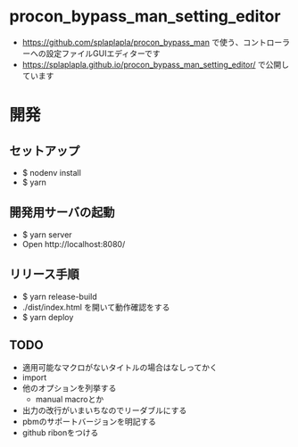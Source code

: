 # procon_bypass_man_setting_editor
* https://github.com/splaplapla/procon_bypass_man で使う、コントローラーへの設定ファイルGUIエディターです
* https://splaplapla.github.io/procon_bypass_man_setting_editor/ で公開しています

# 開発
## セットアップ
* $ nodenv install
* $ yarn

## 開発用サーバの起動
* $ yarn server
* Open http://localhost:8080/

## リリース手順
* $ yarn release-build
* ./dist/index.html を開いて動作確認をする
* $ yarn deploy

## TODO
* 適用可能なマクロがないタイトルの場合はなしってかく
* import
* 他のオプションを列挙する
  * manual macroとか
* 出力の改行がいまいちなのでリーダブルにする
* pbmのサポートバージョンを明記する
* github ribonをつける
